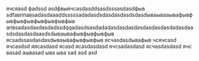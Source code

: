 ячсяasd
фadssd
asdфвыячсasdasddsasdsssasdasdфыв
sdfавппавsadasdaaaddsssssadadasdsdasdasdasdsdasdываывааывафывфывфывфывфывфывфывфыв
апвsadasdasdasdadssdqqadasdsasdadadasdasdasdasdasdasdasdadasdaasdsdasdasdaasdsdываывафывфывфывфыв
ясsadssasdasdasdываывафывфывфыв
ясчasdasdывафыв
чсячсasd
ячсasdsd
яясasdasd
ясasd
ясasdasdasd
ячсsadasdasd
ясчasdasdasd
ячс
ваsad
аываsad
ыва
ыва
sad
asd
asd
